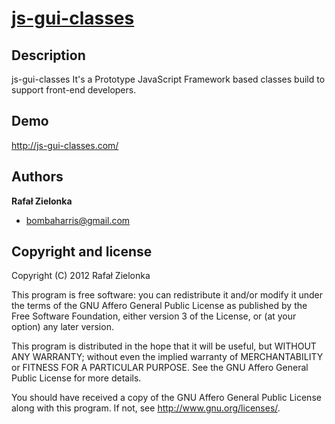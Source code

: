 [js-gui-classes](http://js-gui-classes.com/) 
===============

Description
-----------

js-gui-classes It's a Prototype JavaScript Framework based classes build to support front-end developers.


Demo
----

http://js-gui-classes.com/

Authors
-------

**Rafał Zielonka**

+ bombaharris@gmail.com

Copyright and license
---------------------

Copyright (C) 2012  Rafał Zielonka

This program is free software: you can redistribute it and/or modify
it under the terms of the GNU Affero General Public License as published by
the Free Software Foundation, either version 3 of the License, or
(at your option) any later version.

This program is distributed in the hope that it will be useful,
but WITHOUT ANY WARRANTY; without even the implied warranty of
MERCHANTABILITY or FITNESS FOR A PARTICULAR PURPOSE.  See the
GNU Affero General Public License for more details.

You should have received a copy of the GNU Affero General Public License
along with this program.  If not, see <http://www.gnu.org/licenses/>.
